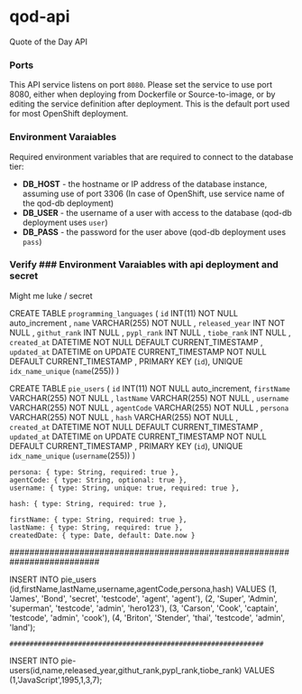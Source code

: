 # qod-api

Quote of the Day API

### Ports
This API service listens on port `8080`. Please set the service to use port 8080, either when deploying from Dockerfile or Source-to-image, or by editing the service definition after deployment. This is the default port used for most OpenShift deployment.

### Environment Varaiables
Required environment variables that are required to connect to the database tier:
- **DB_HOST** - the hostname or IP address of the database instance, assuming use of port 3306 (In case of OpenShift, use service name of the qod-db deployment)
- **DB_USER** - the username of a user with access to the database (qod-db deployment uses `user`)
- **DB_PASS** - the password for the user above (qod-db deployment uses `pass`)

### Verify ### Environment Varaiables with api deployment and secret
Might me luke / secret


CREATE TABLE `programming_languages`
(
  `id`            INT(11) NOT NULL auto_increment ,
  `name`          VARCHAR(255) NOT NULL ,
  `released_year` INT NOT NULL ,
  `githut_rank`   INT NULL ,
  `pypl_rank`     INT NULL ,
  `tiobe_rank`    INT NULL ,
  `created_at`    DATETIME NOT NULL DEFAULT CURRENT_TIMESTAMP ,
  `updated_at`    DATETIME on UPDATE CURRENT_TIMESTAMP NOT NULL DEFAULT CURRENT_TIMESTAMP ,
  PRIMARY KEY (`id`),
  UNIQUE `idx_name_unique` (`name`(255))
)

CREATE TABLE `pie_users`
(
  `id`            INT(11) NOT NULL auto_increment,
  `firstName`          VARCHAR(255) NOT NULL ,
  `lastName`          VARCHAR(255) NOT NULL ,
  `username`          VARCHAR(255) NOT NULL ,
  `agentCode`          VARCHAR(255) NOT NULL ,
  `persona`          VARCHAR(255) NOT NULL ,
  `hash`          VARCHAR(255) NOT NULL ,  
  `created_at`    DATETIME NOT NULL DEFAULT CURRENT_TIMESTAMP ,
  `updated_at`    DATETIME on UPDATE CURRENT_TIMESTAMP NOT NULL DEFAULT CURRENT_TIMESTAMP ,
  PRIMARY KEY (`id`),
  UNIQUE `idx_name_unique` (`username`(255))
)

    persona: { type: String, required: true },
    agentCode: { type: String, optional: true },
    username: { type: String, unique: true, required: true },
   
    hash: { type: String, required: true },
   
    firstName: { type: String, required: true },
    lastName: { type: String, required: true },
    createdDate: { type: Date, default: Date.now }



##########################################################################

INSERT INTO pie_users (id,firstName,lastName,username,agentCode,persona,hash)
VALUES
(1, 'James', 'Bond', 'secret', 'testcode', 'agent', 'agent'),
(2, 'Super', 'Admin', 'superman', 'testcode', 'admin', 'hero123'),
(3, 'Carson', 'Cook', 'captain', 'testcode', 'admin', 'cook'),
(4, 'Briton', 'Stender', 'thai', 'testcode', 'admin', 'land');

    ###############################################################
INSERT INTO pie-users(id,name,released_year,githut_rank,pypl_rank,tiobe_rank) 
VALUES 
(1,'JavaScript',1995,1,3,7);
